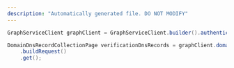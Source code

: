 ```yaml
---
description: "Automatically generated file. DO NOT MODIFY"
---
```

<!-- markdownlint-disable MD041 -->

```java
GraphServiceClient graphClient = GraphServiceClient.builder().authenticationProvider( authProvider ).buildClient();

DomainDnsRecordCollectionPage verificationDnsRecords = graphClient.domains("{domain-name}").verificationDnsRecords()
    .buildRequest()
    .get();
```
